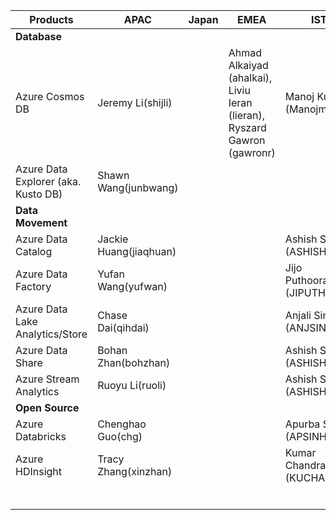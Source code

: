 
| **Products**                        | **APAC**               | **Japan** | **EMEA** | **IST** | **US** |   |
|-------------------------------------|------------------------|-----------|----------|---------|--------|---|
| **Database**                            |                        |           |          |         |        |   |
| Azure Cosmos DB                     | Jeremy Li(shijli)      |           |  Ahmad Alkaiyad (ahalkai), Liviu Ieran (lieran), Ryszard Gawron (gawronr)        | Manoj Kumar (Manojmu)     |        |   |
| Azure Data Explorer (aka. Kusto DB) | Shawn Wang(junbwang)   |           |          |         |        |   |
| **Data Movement**                       |                        |           |          |         |        |   |
| Azure Data Catalog                  | Jackie Huang(jiaqhuan) |           |          | Ashish Shukla (ASHISHSH)        |        |   |
| Azure Data Factory                  | Yufan Wang(yufwan)     |           |          | Jijo Puthooran (JIPUTHOO)        |        |   |
| Azure Data Lake Analytics/Store     | Chase Dai(qihdai)      |           |          | Anjali Singh (ANJSIN)        |        |   |
| Azure Data Share                    | Bohan Zhan(bohzhan)    |           |          |  Ashish Shukla (ASHISHSH)       |        |   |
| Azure Stream Analytics              | Ruoyu Li(ruoli)        |           |          |  Ashish Shukla (ASHISHSH)       |        |   |
| **Open Source**                         |                        |           |          |         |        |   |
| Azure Databricks                    | Chenghao Guo(chg)      |           |          |    Apurba Sinha (APSINHAR)     |        |   |
| Azure HDInsight                     | Tracy Zhang(xinzhan)   |           |          |     Kumar Chandragupta (KUCHAN)    |        |   |
|                                     |                        |           |          |         |        |   |
|                                     |                        |           |          |         |        |   |
|                                     |                        |           |          |         |        |   |
|                                     |                        |           |          |         |        |   |
|                                     |                        |           |          |         |        |   |
|                                     |                        |           |          |         |        |   |


